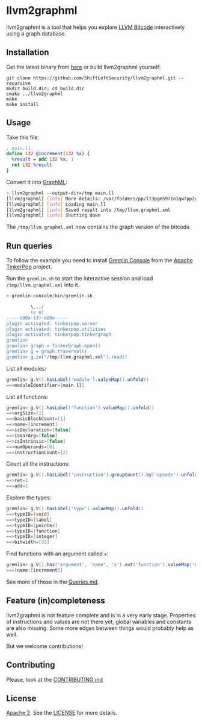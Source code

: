 # llvm2graphml

llvm2graphml is a tool that helps you explore [LLVM Bitcode](https://llvm.org/docs/BitCodeFormat.html) interactively using a graph database. 

## Installation

Get the latest binary from [here](https://github.com/ShiftLeftSecurity/llvm2graphml/releases) or build llvm2graphml yourself:

```
git clone https://github.com/ShiftLeftSecurity/llvm2graphml.git --recursive
mkdir build.dir; cd build.dir
cmake ../llvm2graphml
make
make install
```

## Usage

Take this file:

```llvm
; main.ll
define i32 @increment(i32 %x) {
  %result = add i32 %x, 1
  ret i32 %result
}
```

Convert it into [GraphML](http://graphml.graphdrawing.org):

```bash
> llvm2graphml --output-dir=/tmp main.ll
[llvm2graphml] [info] More details: /var/folders/pp/lt3pgm5971n1qw7pp2g_bmfr0000gn/T/llvm2graphml-77ed40.log
[llvm2graphml] [info] Loading main.ll
[llvm2graphml] [info] Saved result into /tmp/llvm.graphml.xml
[llvm2graphml] [info] Shutting down
```

The `/tmp/llvm.graphml.xml` now contains the graph version of the bitcode.

## Run queries

To follow the example you need to install [Gremlin Console](https://www.apache.org/dyn/closer.lua/tinkerpop/3.4.6/apache-tinkerpop-gremlin-console-3.4.6-bin.zip) from the [Apache TinkerPop](http://tinkerpop.apache.org) project.

Run the `gremlin.sh` to start the interactive session and load `/tmp/llvm.graphml.xml` into it.

```groovy
> gremlin-console/bin/gremlin.sh

         \,,,/
         (o o)
-----oOOo-(3)-oOOo-----
plugin activated: tinkerpop.server
plugin activated: tinkerpop.utilities
plugin activated: tinkerpop.tinkergraph
gremlin> 
gremlin> graph = TinkerGraph.open()
gremlin> g = graph.traversal()
gremlin> g.io("/tmp/llvm.graphml.xml").read()
```

List all modules:

```groovy
gremlin> g.V().hasLabel('module').valueMap().unfold()
==>moduleIdentifier=[main.ll]
```

List all functions:

```groovy
gremlin> g.V().hasLabel('function').valueMap().unfold()
==>argSize=[1]
==>basicBlockCount=[1]
==>name=[increment]
==>isDeclaration=[false]
==>isVarArg=[false]
==>isIntrinsic=[false]
==>numOperands=[0]
==>instructionCount=[2]
```

Count all the instructions:

```groovy
gremlin> g.V().hasLabel('instruction').groupCount().by('opcode').unfold()
==>ret=1
==>add=1
```

Explore the types:

```groovy
gremlin> g.V().hasLabel('type').valueMap().unfold()
==>typeID=[void]
==>typeID=[label]
==>typeID=[pointer]
==>typeID=[function]
==>typeID=[integer]
==>bitwidth=[32]
```

Find functions with an argument called `x`:

```groovy
gremlin> g.V().has('argument', 'name', 'x').out('function').valueMap('name')
==>[name:[increment]]
```

See more of those in the [Queries.md](Queries.md).

## Feature (in)completeness

llvm2graphml is not feature complete and is in a very early stage. Properties of instructions and values are not there yet,
global variables and constants are also missing. Some more edges between things would probably help as well.

But we welcome contributions!

## Contributing

Please, look at the [CONTRIBUTING.md](CONTRIBUTING.md)

## License

[Apache 2](https://www.apache.org/licenses/LICENSE-2.0). See the [LICENSE](LICENSE) for more details.